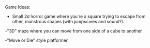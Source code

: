 Game Ideas:

- Small 2d horror game where you're a square trying to escape from other, monstrous shapes (with jumpscares and sound?).

-"3D" maze where you can move from one side of a cube to another

-"Move or Die" style platformer
